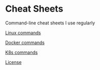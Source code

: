 # Cheat Sheets

Command-line cheat sheets I use regularly

[Linux commands](LinuxCommands.md)

[Docker commands](DockerCommands.md)

[K8s commands](K8sCommands.md)

[License](LICENSE)